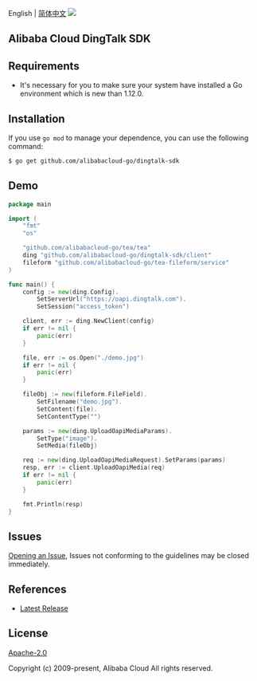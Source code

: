 English | [简体中文](README-CN.md)
![](https://aliyunsdk-pages.alicdn.com/icons/AlibabaCloud.svg)

## Alibaba Cloud DingTalk SDK

## Requirements
- It's necessary for you to make sure your system have installed a Go environment which is new than 1.12.0.

## Installation
If you use `go mod` to manage your dependence, you can use the following command:

```sh
$ go get github.com/alibabacloud-go/dingtalk-sdk
```

## Demo
```go
package main

import (
	"fmt"
	"os"

	"github.com/alibabacloud-go/tea/tea"
	ding "github.com/alibabacloud-go/dingtalk-sdk/client"
	fileform "github.com/alibabacloud-go/tea-fileform/service"
)

func main() {
	config := new(ding.Config).
		SetServerUrl("https://oapi.dingtalk.com").
		SetSession("access_token")

	client, err := ding.NewClient(config)
	if err != nil {
		panic(err)
	}

	file, err := os.Open("./demo.jpg")
	if err != nil {
		panic(err)
	}

	fileObj := new(fileform.FileField).
		SetFilename("demo.jpg").
		SetContent(file).
		SetContentType("")

	params := new(ding.UploadOapiMediaParams).
		SetType("image").
		SetMedia(fileObj)

	req := new(ding.UploadOapiMediaRequest).SetParams(params)
	resp, err := client.UploadOapiMedia(req)
	if err != nil {
		panic(err)
	}

	fmt.Println(resp)
}
```

## Issues
[Opening an Issue](https://github.com/aliyun/dingtalk-sdk/issues/new), Issues not conforming to the guidelines may be closed immediately.

## References
* [Latest Release](https://github.com/aliyun/dingtalk-sdk)

## License
[Apache-2.0](http://www.apache.org/licenses/LICENSE-2.0)

Copyright (c) 2009-present, Alibaba Cloud All rights reserved.